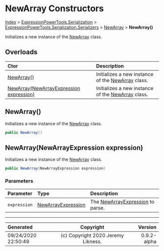 ﻿# NewArray Constructors

[Index](../index.md) > [ExpressionPowerTools.Serialization](ExpressionPowerTools.Serialization.a.md) > [ExpressionPowerTools.Serialization.Serializers](ExpressionPowerTools.Serialization.Serializers.n.md) > [NewArray](ExpressionPowerTools.Serialization.Serializers.NewArray.cs.md) > **NewArray()**

Initializes a new instance of the [NewArray](ExpressionPowerTools.Serialization.Serializers.NewArray.cs.md) class.

## Overloads

| Ctor | Description |
| :-- | :-- |
| [NewArray()](#newarray) | Initializes a new instance of the [NewArray](ExpressionPowerTools.Serialization.Serializers.NewArray.cs.md) class. |
| [NewArray(NewArrayExpression expression)](#newarraynewarrayexpression-expression) | Initializes a new instance of the [NewArray](ExpressionPowerTools.Serialization.Serializers.NewArray.cs.md) class. |

## NewArray()

Initializes a new instance of the [NewArray](ExpressionPowerTools.Serialization.Serializers.NewArray.cs.md) class.

```csharp
public NewArray()
```



## NewArray(NewArrayExpression expression)

Initializes a new instance of the [NewArray](ExpressionPowerTools.Serialization.Serializers.NewArray.cs.md) class.

```csharp
public NewArray(NewArrayExpression expression)
```

### Parameters

| Parameter | Type | Description |
| :-- | :-- | :-- |
| `expression` | [NewArrayExpression](https://docs.microsoft.com/dotnet/api/system.linq.expressions.newarrayexpression) | The [NewArrayExpression](https://docs.microsoft.com/dotnet/api/system.linq.expressions.newarrayexpression) to parse. |



---

| Generated | Copyright | Version |
| :-- | :-: | --: |
| 09/24/2020 22:50:49 | (c) Copyright 2020 Jeremy Likness. | 0.9.2-alpha |
